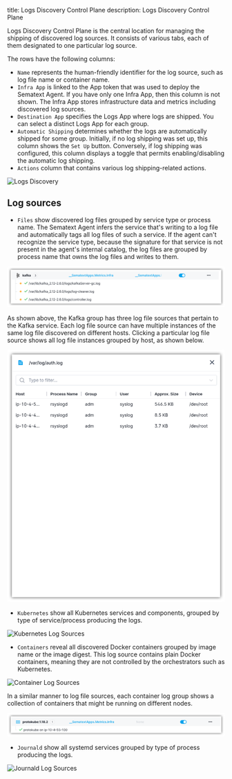 title: Logs Discovery Control Plane
description: Logs Discovery Control Plane

Logs Discovery Control Plane is the central location for managing the shipping of discovered log sources. It consists of various tabs, each of them designated to one particular log source.

The rows have the following columns:

- `Name` represents the human-friendly identifier for the log source, such as log file name or container name.
- `Infra App` is linked to the App token that was used to deploy the Sematext Agent. If you have only one Infra App, then this column is not shown. The Infra App stores infrastructure data and metrics including discovered log sources.
- `Destination App` specifies the Logs App where logs are shipped. You can select a distinct Logs App for each group.
- `Automatic Shipping` determines whether the logs are automatically shipped for some group. Initially, if no log shipping was set up, this column shows the `Set Up` button. Conversely, if log shipping was configured, this column displays a toggle that permits enabling/disabling the automatic log shipping.
- `Actions` column that contains various log shipping-related actions.

![Logs Discovery]("../../images/fleet/fnd-discovery-services.png")

## Log sources

- `Files` show discovered log files grouped by service type or process name. The Sematext Agent infers the service that's writing to a log file and automatically tags all log files of such a service. If the agent can't recognize the service type, because the signature for that service is not present in the agent's internal catalog, the log files are grouped by process name that owns the log files and writes to them.

![Kafka Log Files](images/kafka-log-files.png)

As shown above, the Kafka group has three log file sources that pertain to the Kafka service. Each log file source can have multiple instances of the same log file discovered on different hosts. Clicking a particular log file source shows all log file instances grouped by host, as shown below.

![Log File Instances](images/log-file-instances.png)

- `Kubernetes` show all Kubernetes services and components, grouped by type of service/process producing the logs.

![Kubernetes Log Sources]("../../images/fleet/fnd-discovery-logs-kubernetes.png")

- `Containers` reveal all discovered Docker containers grouped by image name or the image digest. This log source contains plain Docker containers, meaning they are not controlled by the orchestrators such as Kubernetes.

![Container Log Sources]("../../images/fleet/fnd-discovery-logs-containers.png")

In a similar manner to log file sources, each container log group shows a collection of containers that might be running on different nodes.

![Protokube Container Logs](images/protokube-container.png)


- `Journald` show all systemd services grouped by type of process producing the logs.

![Journald Log Sources]("../../images/fleet/fnd-discovery-logs-journald.png")
